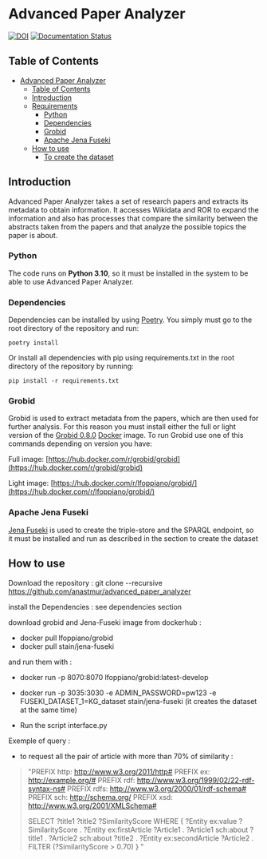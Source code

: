 # Advanced Paper Analyzer

[![DOI](https://zenodo.org/badge/DOI/10.5281/zenodo.11243971.svg)](https://doi.org/10.5281/zenodo.11243971)
[![Documentation Status](https://readthedocs.org/projects/advanced-paper-analyzer/badge/?version=latest)](https://advanced-paper-analyzer.readthedocs.io/en/latest/?badge=latest)

## Table of Contents
- [Advanced Paper Analyzer](#advanced-paper-analyzer)
  - [Table of Contents](#table-of-contents)
  - [Introduction](#introduction)
  - [Requirements](#requirements)
    - [Python](#python)
    - [Dependencies](#dependencies)
    - [Grobid](#grobid)
    - [Apache Jena Fuseki](#apache-jena-fuseki)
  - [How to use](#how-to-use)
    - [To create the dataset](#to-create-the-dataset)

## Introduction
Advanced Paper Analyzer takes a set of research papers and extracts its metadata to obtain information. It accesses Wikidata and ROR to expand the information and also has processes that compare the similarity between the abstracts taken from the papers and that analyze the possible topics the paper is about.


### Python
The code runs on **Python 3.10**, so it must be installed in the system to be able to use Advanced Paper Analyzer.

### Dependencies
Dependencies can be installed by using [Poetry](https://python-poetry.org/). You simply must go to the root directory of the repository and run:

    poetry install

Or install all dependencies with pip using requirements.txt in the root directory of the repository by running:

    pip install -r requirements.txt

### Grobid
Grobid is used to extract metadata from the papers, which are then used for further analysis. For this reason you must install either the full or light version of the [Grobid 0.8.0](https://grobid.readthedocs.io/en/latest/) [Docker](https://www.docker.com/) image. 
To run Grobid use one of this commands depending on version you have:

Full image:
[https://hub.docker.com/r/grobid/grobid](https://hub.docker.com/r/grobid/grobid)

Light image:
[https://hub.docker.com/r/lfoppiano/grobid/](https://hub.docker.com/r/lfoppiano/grobid/)

### Apache Jena Fuseki
[Jena Fuseki](https://jena.apache.org/documentation/fuseki2/) is used to create the triple-store and the SPARQL endpoint, so it must be installed and run as described in the section to create the dataset

## How to use

Download the repository : git clone --recursive https://github.com/anastmur/advanced_paper_analyzer

install the Dependencies : see dependencies section

download grobid and Jena-Fuseki image from dockerhub : 
- docker pull lfoppiano/grobid
- docker pull stain/jena-fuseki

and run them with : 
- docker run -p 8070:8070 lfoppiano/grobid:latest-develop
- docker run -p 3035:3030 -e ADMIN_PASSWORD=pw123 -e FUSEKI_DATASET_1=KG_dataset stain/jena-fuseki
(it creates the dataset at the same time)

- Run the script interface.py

Exemple of query :
- to request all the pair of article with more than 70% of similarity :

> "PREFIX http: <http://www.w3.org/2011/http#>
> PREFIX ex: <http://example.org/#>
> PREFIX rdf: <http://www.w3.org/1999/02/22-rdf-syntax-ns#>
> PREFIX rdfs: <http://www.w3.org/2000/01/rdf-schema#>
> PREFIX sch: <http://schema.org/> 
> PREFIX xsd: <http://www.w3.org/2001/XMLSchema#> 
> 
> SELECT ?title1 ?title2 ?SimilarityScore
> WHERE {
>   ?Entity ex:value ?SimilarityScore .
>   ?Entity ex:firstArticle ?Article1 .
>   ?Article1 sch:about ?title1 .
>   ?Article2 sch:about ?title2 .
>   ?Entity ex:secondArticle ?Article2 .
>   FILTER (?SimilarityScore > 0.70)
> }
> "

    
